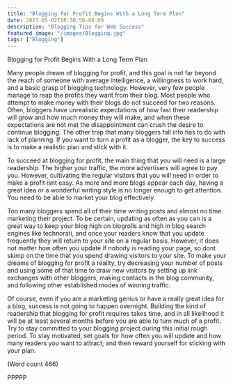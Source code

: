```yaml
---
title: "Blogging for Profit Begins With a Long Term Plan"
date: 2023-05-02T18:30:56-08:00
description: "Blogging Tips for Web Success"
featured_image: "/images/Blogging.jpg"
tags: ["Blogging"]
---
```


Blogging for Profit Begins With a Long Term Plan

Many people dream of blogging for profit, and this goal
is not far beyond the reach of someone with average
intelligence, a willingness to work hard, and a basic
grasp of blogging technology. However, very few
people manage to reap the profits they want from their
blog. Most people who attempt to make money with
their blogs do not succeed for two reasons. Often,
bloggers have unrealistic expectations of how fast their
readership will grow and how much money they will
make, and when these expectations are not met the
disappointment can crush the desire to continue
blogging. The other trap that many bloggers fall into
has to do with lack of planning. If you want to turn a
profit as a blogger, the key to success is to make a
realistic plan and stick with it. 

To succeed at blogging for profit, the main thing that
you will need is a large readership. The higher your
traffic, the more advertisers will agree to pay you.
However, cultivating the regular visitors that you will
need in order to make a profit isnt easy. As more and
more blogs appear each day, having a great idea or a
wonderful writing style is no longer enough to get
attention. You need to be able to market your blog
effectively. 

Too many bloggers spend all of their time writing posts
and almost no time marketing their project. To be
certain, updating as often as you can is a great way to
keep your blog high on blogrolls and high in blog
search engines like technorati, and once your readers
know that you update frequently they will return to your
site on a regular basis. However, it does not matter how
often you update if nobody is reading your page, so dont
skimp on the time that you spend drawing visitors to
your site. To make your dreams of blogging for profit a
reality, try decreasing your number of posts and using
some of that time to draw new visitors by setting up
link exchanges with other bloggers, making contacts in
the blog community, and following other established
modes of winning traffic.

Of course, even if you are a marketing genius or have a
really great idea for a blog, success is not going to
happen overnight. Building the kind of readership that
blogging for profit requires takes time, and in all
likelihood it will be at least several months before you
are able to turn much of a profit. Try to stay committed
to your blogging project during this initial rough period.
To stay motivated, set goals for how often you will
update and how many readers you want to attract, and
then reward yourself for sticking with your plan. 

(Word count 466)

PPPPP
